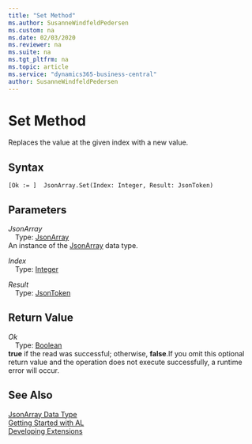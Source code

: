 ```yaml
---
title: "Set Method"
ms.author: SusanneWindfeldPedersen
ms.custom: na
ms.date: 02/03/2020
ms.reviewer: na
ms.suite: na
ms.tgt_pltfrm: na
ms.topic: article
ms.service: "dynamics365-business-central"
author: SusanneWindfeldPedersen
---
```

[//]: # (START>DO_NOT_EDIT)
[//]: # (IMPORTANT:Do not edit any of the content between here and the END>DO_NOT_EDIT.)
[//]: # (Any modifications should be made in the .xml files in the ModernDev repo.)
# Set Method
Replaces the value at the given index with a new value.


## Syntax
```
[Ok := ]  JsonArray.Set(Index: Integer, Result: JsonToken)
```
## Parameters
*JsonArray*  
&emsp;Type: [JsonArray](jsonarray-data-type.md)  
An instance of the [JsonArray](jsonarray-data-type.md) data type.  

*Index*  
&emsp;Type: [Integer](../integer/integer-data-type.md)  
  
*Result*  
&emsp;Type: [JsonToken](../jsontoken/jsontoken-data-type.md)  
  


## Return Value
*Ok*  
&emsp;Type: [Boolean](../boolean/boolean-data-type.md)  
**true** if the read was successful; otherwise, **false**.If you omit this optional return value and the operation does not execute successfully, a runtime error will occur.    


[//]: # (IMPORTANT: END>DO_NOT_EDIT)
## See Also
[JsonArray Data Type](jsonarray-data-type.md)  
[Getting Started with AL](../../devenv-get-started.md)  
[Developing Extensions](../../devenv-dev-overview.md)